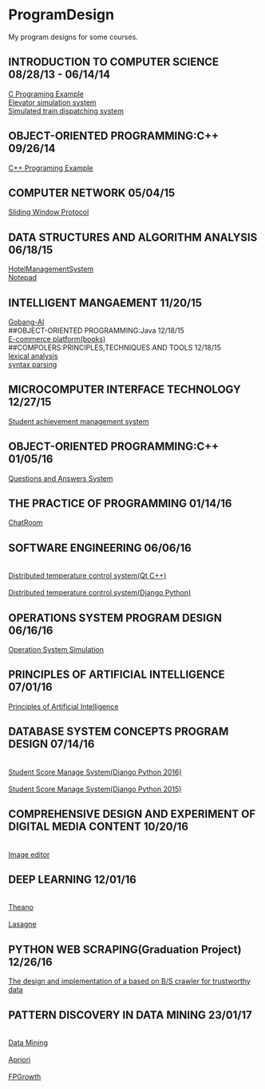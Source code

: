 # ProgramDesign
My program designs for some courses.

## INTRODUCTION TO COMPUTER SCIENCE 08/28/13 - 06/14/14
[C Programing Example](https://github.com/Mr-Phoebe/ProgramLanguage/tree/master/C%20Programing%20Example)  
[Elevator simulation system](https://github.com/Mr-Phoebe/ProgramDesign/tree/master/Elevator%20simulation%20system)  
[Simulated train dispatching system](https://github.com/Mr-Phoebe/ProgramDesign/tree/master/Simulated%20train%20dispatching%20system)  
## OBJECT-ORIENTED PROGRAMMING:C++ 09/26/14
[C++ Programing Example](https://github.com/Mr-Phoebe/ProgramLanguage/tree/master/C%2B%2B%20Programing%20Example)
## COMPUTER NETWORK 05/04/15
[Sliding Window Protocol](https://github.com/Mr-Phoebe/ProgramDesign/tree/master/Computer%20Network)
## DATA STRUCTURES AND ALGORITHM ANALYSIS 06/18/15
[HotelManagementSystem](https://github.com/Mr-Phoebe/ProgramDesign/tree/master/HotelManagementSystem)  
[Notepad](https://github.com/Mr-Phoebe/ProgramDesign/tree/master/Notepad)  
## INTELLIGENT MANGAEMENT 11/20/15
[Gobang-AI](https://github.com/Mr-Phoebe/ProgramDesign/tree/master/Intelligent%20management-gobang-AI)  
##OBJECT-ORIENTED PROGRAMMING:Java 12/18/15  
[E-commerce platform(books)](https://github.com/Mr-Phoebe/ProgramDesign/tree/master/E-commerce%20platform(books))  
##COMPOLERS:PRINCIPLES,TECHNIQUES AND TOOLS 12/18/15  
[lexical analysis](https://github.com/Mr-Phoebe/ProgramDesign/tree/master/Compilers%20Principles%20Techniques%20and%20Tools/lexical%20analysis)  
[syntax parsing](https://github.com/Mr-Phoebe/ProgramDesign/tree/master/Compilers%20Principles%20Techniques%20and%20Tools/syntax%20parsing)  
## MICROCOMPUTER INTERFACE TECHNOLOGY 12/27/15  
[Student achievement management system](https://github.com/Mr-Phoebe/ProgramDesign/tree/master/Student%20achievement%20management%20system)
## OBJECT-ORIENTED PROGRAMMING:C++ 01/05/16
[Questions and Answers System](https://github.com/Mr-Phoebe/ProgramDesign/tree/master/Question%26Answer2)
## THE PRACTICE OF PROGRAMMING 01/14/16
[ChatRoom](https://github.com/Mr-Phoebe/ProgramDesign/tree/master/ChatRoom)
## SOFTWARE ENGINEERING 06/06/16
<br>[Distributed temperature control system(Qt C++)](https://github.com/Mr-Phoebe/ProgramDesign/tree/master/Distributed%20temperature%20control%20system)</br>
<br>[Distributed temperature control system(Django Python)](https://github.com/Mr-Phoebe/AirSlave)</br>
## OPERATIONS SYSTEM PROGRAM DESIGN 06/16/16
[Operation System Simulation](https://github.com/Mr-Phoebe/ProgramDesign/tree/master/Operation%20System%20Simulation)
## PRINCIPLES OF ARTIFICIAL INTELLIGENCE 07/01/16
[Principles of Artificial Intelligence](https://github.com/Mr-Phoebe/ProgramDesign/tree/master/Principles%20of%20Artificial%20Intelligence)
## DATABASE SYSTEM CONCEPTS PROGRAM DESIGN 07/14/16
<br>[Student Score Manage System(Django Python 2016)](https://github.com/Mr-Phoebe/StuSys)</br>
<br>[Student Score Manage System(Django Python 2015)](https://github.com/Mr-Phoebe/StuGra)</br>
## COMPREHENSIVE DESIGN AND EXPERIMENT OF DIGITAL MEDIA CONTENT 10/20/16
<br>[Image editor](https://github.com/Mr-Phoebe/ProgramDesign/tree/master/Comprehensive%20Design%20and%20Experiment%20of%20Digital%20Media%20Content/edit_image)</br> 
## DEEP LEARNING 12/01/16
<br>[Theano](https://github.com/Mr-Phoebe/ProgramDesign/tree/master/Deep%20Learning/Theano)</br>
<br>[Lasagne](https://github.com/Mr-Phoebe/ProgramDesign/tree/master/Deep%20Learning/Lasagne)</br>
## PYTHON WEB SCRAPING(Graduation Project) 12/26/16
[The design and implementation of a based on B/S crawler for trustworthy data](https://github.com/Mr-Phoebe/ProgramDesign/tree/master/Python%20Web%20Scraping)
## PATTERN DISCOVERY IN DATA MINING 23/01/17
<br>[Data Mining](https://github.com/Mr-Phoebe/ProgramDesign/tree/master/Pattern%20Discovery%20in%20Data%20Mining)</br>
<br>[Apriori](https://github.com/Mr-Phoebe/ProgramDesign/tree/master/Pattern%20Discovery%20in%20Data%20Mining/Apriori)</br>
<br>[FPGrowth](https://github.com/Mr-Phoebe/ProgramDesign/tree/master/Pattern%20Discovery%20in%20Data%20Mining/FPGrowth)</br>
